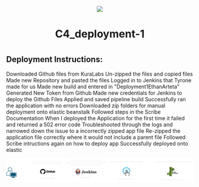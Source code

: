 <p align="center">
<img src="https://github.com/kura-labs-org/kuralabs_deployment_1/blob/main/Kuralogo.png">
</p>
<h1 align="center">C4_deployment-1<h1> 

  
## Deployment Instructions:
Downloaded Github files from KuraLabs
Un-zipped the files and copied files
Made new Repository and pasted the files
Logged in to Jenkins that Tyrone made for us
Made new build and entered in "Deployment1EthanArteta"
Generated New Token from Github
Made new credentials for Jenkins to deploy the Github Files
Applied and saved pipeline build
Successfully ran the application with no errors
Downloaded zip folders for manual deployment onto elastic beanstalk
Followed steps in the Scribe Documentation
When I deployed the Application for the first time it failed and returned a 502 error code
Troubleshooted through the logs and narrowed down the issue to a incorrectly zipped app file
Re-zipped the application file correctly where it would not include a parent file
Followed Scribe intructions again on how to deploy app
Successfully deployed onto elastic 





![image](https://github.com/ethanarteta/Deployment1EthanArteta/blob/7293a65e50d3255ba413608ab76672e8d18df7dc/Deployment%201.png)
